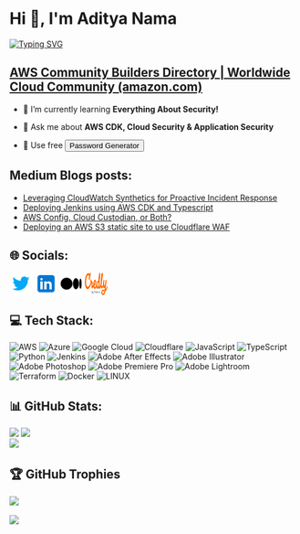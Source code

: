 <h1>Hi 👋, I'm Aditya Nama</h1>

<a href="https://git.io/typing-svg"><img src="https://readme-typing-svg.demolab.com?font=Poppins&weight=500&pause=1000&color=E08E0B&vCenter=true&width=435&lines=Security+Engineer-+II+%40Nykaa;AWS+Community+Builder" alt="Typing SVG" /></a>

## <a href="https://aws.amazon.com/developer/community/community-builders/community-builders-directory/?cb-cards.sort-by=item.additionalFields.cbName&cb-cards.sort-order=asc&awsf.builder-category=*all&awsf.location=*all&awsf.year=*all&cb-cards.q=aditya%2Bnama&cb-cards.q_operator=AND">AWS Community Builders Directory | Worldwide Cloud Community (amazon.com)</a>

- 🌱 I’m currently learning **Everything About Security!**

- 💬 Ask me about **AWS CDK, Cloud Security & Application Security**

- 🔑 Use free <a href="https://www.adityanama.com/"><button>Password Generator</button></a>

## Medium Blogs posts:

<!-- BLOG-POST-LIST:START -->
- [Leveraging CloudWatch Synthetics for Proactive Incident Response](https://spoofing.medium.com/leveraging-cloudwatch-synthetics-for-proactive-incident-response-fc51abf9d814?source=rss-f81a86e26f17------2)
- [Deploying Jenkins using AWS CDK and Typescript](https://spoofing.medium.com/deploying-jenkins-using-aws-cdk-and-typescript-732ec26e10a?source=rss-f81a86e26f17------2)
- [AWS Config, Cloud Custodian, or Both?](https://spoofing.medium.com/aws-config-cloud-custodian-or-both-98908e0b24ea?source=rss-f81a86e26f17------2)
- [Deploying an AWS S3 static site to use Cloudflare WAF](https://spoofing.medium.com/deploying-an-aws-s3-static-site-to-use-cloudflare-waf-f2211934ca6f?source=rss-f81a86e26f17------2)
<!-- BLOG-POST-LIST:END -->

## 🌐 Socials:

<p align="left">
<a href="https://twitter.com/adiintify" target="blank"><img align="center" src="images/twitter.svg" alt="adiintify" height="40" width="40" /></a>
<a href="https://www.linkedin.com/in/adiintify/" target="blank"><img align="center" src="images/linkedin.svg" alt="adiintify" height="40" width="40" /></a>
<a href="https://spoofing.medium.com/" target="blank"><img align="center" src="images/medium.svg" alt="@spoofing" height="40" width="40" /></a>
<a href="https://www.credly.com/users/adiintify/badges" target="blank"><img align="center" src="images/credly.svg" alt="adityanama" height="40" width="40" /></a>
</p>

## 💻 Tech Stack:

![AWS](https://img.shields.io/badge/AWS-%23FF9900.svg?style=for-the-badge&logo=amazon-aws&logoColor=white) ![Azure](https://img.shields.io/badge/azure-%230072C6.svg?style=for-the-badge&logo=azure-devops&logoColor=white) ![Google Cloud](https://img.shields.io/badge/Google%20Cloud-%234285F4.svg?style=for-the-badge&logo=google-cloud&logoColor=white) ![Cloudflare](https://img.shields.io/badge/Cloudflare-F38020?style=for-the-badge&logo=Cloudflare&logoColor=white) ![JavaScript](https://img.shields.io/badge/javascript-%23323330.svg?style=for-the-badge&logo=javascript&logoColor=%23F7DF1E) ![TypeScript](https://img.shields.io/badge/typescript-%23007ACC.svg?style=for-the-badge&logo=typescript&logoColor=white) ![Python](https://img.shields.io/badge/python-3670A0?style=for-the-badge&logo=python&logoColor=ffdd54) ![Jenkins](https://img.shields.io/badge/jenkins-%232C5263.svg?style=for-the-badge&logo=jenkins&logoColor=white) ![Adobe After Effects](https://img.shields.io/badge/Adobe%20After%20Effects-9999FF.svg?style=for-the-badge&logo=Adobe%20After%20Effects&logoColor=white) ![Adobe Illustrator](https://img.shields.io/badge/adobeillustrator-%23FF9A00.svg?style=for-the-badge&logo=adobeillustrator&logoColor=white) ![Adobe Photoshop](https://img.shields.io/badge/adobephotoshop-%2331A8FF.svg?style=for-the-badge&logo=adobephotoshop&logoColor=white) ![Adobe Premiere Pro](https://img.shields.io/badge/Adobe%20Premiere%20Pro-9999FF.svg?style=for-the-badge&logo=Adobe%20Premiere%20Pro&logoColor=white) ![Adobe Lightroom](https://img.shields.io/badge/Adobe%20Lightroom-31A8FF.svg?style=for-the-badge&logo=Adobe%20Lightroom&logoColor=white) ![Terraform](https://img.shields.io/badge/terraform-%235835CC.svg?style=for-the-badge&logo=terraform&logoColor=white) ![Docker](https://img.shields.io/badge/docker-%230db7ed.svg?style=for-the-badge&logo=docker&logoColor=white) ![LINUX](https://img.shields.io/badge/Linux-FCC624?style=for-the-badge&logo=linux&logoColor=black)

## 📊 GitHub Stats:

![](https://github-readme-stats.vercel.app/api?username=adiintify&theme=tokyonight&hide_border=false&include_all_commits=false&count_private=false)
![](https://github-readme-streak-stats.herokuapp.com/?user=adiintify&theme=tokyonight&hide_border=false)<br/>
![](https://github-readme-stats.vercel.app/api/top-langs/?username=adiintify&theme=tokyonight&hide_border=false&include_all_commits=false&count_private=false&layout=compact)

## 🏆 GitHub Trophies

![](https://github-profile-trophy.vercel.app/?username=adiintify&theme=tokyonight&no-frame=false&no-bg=true&margin-w=4)

[![](https://visitcount.itsvg.in/api?id=adiintify&icon=0&color=0)](https://visitcount.itsvg.in)
